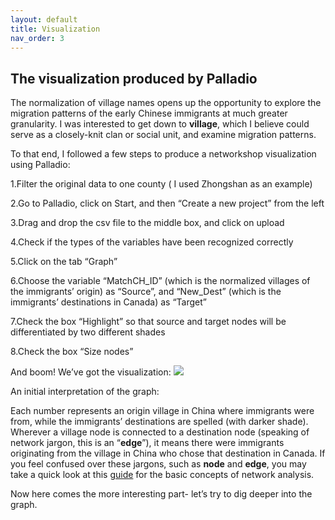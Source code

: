 ```yaml
---
layout: default
title: Visualization
nav_order: 3
---
```


## The visualization produced by Palladio


The normalization of village names opens up the opportunity to explore the migration patterns of the early Chinese immigrants at much greater granularity. I was interested to get down to **village**, which I believe could serve as a closely-knit clan or social unit, and examine migration patterns.

To that end, I followed a few steps to produce a networkshop visualization using Palladio:

1.Filter the original data to one county ( I used Zhongshan as an example) 

2.Go to Palladio, click on Start, and then “Create a new project” from the left

3.Drag and drop the csv file to the middle box, and click on upload 

4.Check if the types of the variables have been recognized correctly

5.Click on the tab “Graph”

6.Choose the variable “MatchCH_ID” (which is the normalized villages of the immigrants’ origin) as “Source”, and “New_Dest” (which is the immigrants’ destinations in Canada) as “Target”

7.Check the box “Highlight” so that source and target nodes will be differentiated by two different shades

8.Check the box “Size nodes”

And boom! We’ve got the visualization: 
![](http://blogs.ubc.ca/szhang/files/2018/08/palladio-animated.gif) 

An initial interpretation of the graph: 

Each number represents an origin village in China where immigrants were from, while the immigrants’ destinations are spelled (with darker shade). Wherever a village node is connected to a destination node (speaking of network jargon, this is an “**edge**”), it means there were immigrants originating from the village in China who chose that destination in Canada.
If you feel confused over these jargons, such as **node** and **edge**, you may take a quick look at this [guide](https://ubc-library-rc.github.io/gephi-palladio/content/04_definitions.html) for the basic concepts of network analysis. 

Now here comes the more interesting part- let’s try to dig deeper into the graph. 
